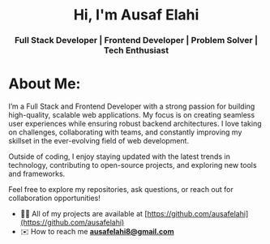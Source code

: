 <h1 align= "center">Hi, I'm Ausaf Elahi</h1> 
<h3 align= "center">Full Stack Developer | Frontend Developer | Problem Solver | Tech Enthusiast</h3>

<h1 align="left">About Me:</h1>
<p align="left">I’m a Full Stack and Frontend Developer with a strong passion for building high-quality, scalable web applications. My focus is on creating seamless user experiences while ensuring robust backend architectures. I love taking on challenges, collaborating with teams, and constantly improving my skillset in the ever-evolving field of web development.

Outside of coding, I enjoy staying updated with the latest trends in technology, contributing to open-source projects, and exploring new tools and frameworks.

Feel free to explore my repositories, ask questions, or reach out for collaboration opportunities!</p>

- 👨‍💻 All of my projects are available at [https://github.com/ausafelahi](https://github.com/ausafelahi)
- ✉️ How to reach me **ausafelahi8@gmail.com**

<!--<h1 align="left">Technologies I'm Using:</h1>-->
